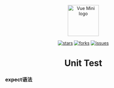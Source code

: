 <p align="center"><a href="https://vuemini.org" target="_blank" rel="noopener noreferrer"><img width="100" src="https://vuemini.org/logo.png" alt="Vue Mini logo"></a></p>

<p align="center">
  <a href="https://github.com/FE92star/unit-test-demo"><img src="https://img.shields.io/github/stars/FE92star/unit-test-demo" alt="stars"></a>
  <a href="https://github.com/FE92star/unit-test-demo"><img src="https://img.shields.io/github/forks/FE92star/unit-test-demo" alt="forks"></a>
  <a href="https://github.com/FE92star/unit-test-demo/issues"><img src="https://img.shields.io/github/issues/FE92star/unit-test-demo" alt="issues"></a>
</p>

<h1 align="center">Unit Test</h1>

### expect语法
